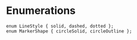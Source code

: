 # Enumerations

```
enum LineStyle { solid, dashed, dotted };
enum MarkerShape { circleSolid, circleOutline };
```
